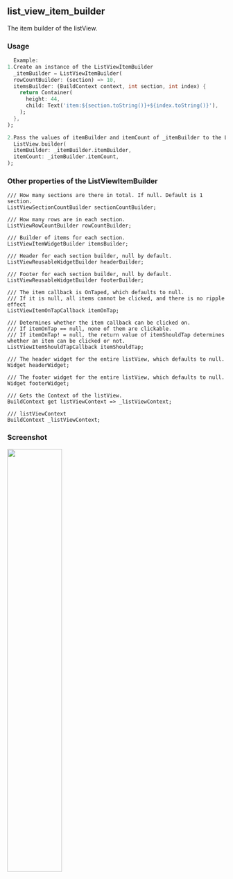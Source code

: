 ## list_view_item_builder

The item builder of the listView.

### Usage

```dart
  Example:
1.Create an instance of the ListViewItemBuilder
  _itemBuilder = ListViewItemBuilder(
  rowCountBuilder: (section) => 10,
  itemsBuilder: (BuildContext context, int section, int index) {
    return Container(
      height: 44,
      child: Text('item:${section.toString()}+${index.toString()}'),
    );
  },
);

2.Pass the values of itemBuilder and itemCount of _itemBuilder to the ListView
  ListView.builder(
  itemBuilder: _itemBuilder.itemBuilder,
  itemCount: _itemBuilder.itemCount,
);
```



### Other properties of the ListViewItemBuilder

```
/// How many sections are there in total. If null. Default is 1 section.
ListViewSectionCountBuilder sectionCountBuilder;

/// How many rows are in each section.
ListViewRowCountBuilder rowCountBuilder;

/// Builder of items for each section.
ListViewItemWidgetBuilder itemsBuilder;

/// Header for each section builder, null by default.
ListViewReusableWidgetBuilder headerBuilder;

/// Footer for each section builder, null by default.
ListViewReusableWidgetBuilder footerBuilder;

/// The item callback is OnTaped, which defaults to null.
/// If it is null, all items cannot be clicked, and there is no ripple effect
ListViewItemOnTapCallback itemOnTap;

/// Determines whether the item callback can be clicked on.
/// If itemOnTap == null, none of them are clickable.
/// If itemOnTap! = null, the return value of itemShouldTap determines whether an item can be clicked or not.
ListViewItemShouldTapCallback itemShouldTap;

/// The header widget for the entire listView, which defaults to null.
Widget headerWidget;

/// The footer widget for the entire listView, which defaults to null.
Widget footerWidget;

/// Gets the Context of the listView.
BuildContext get listViewContext => _listViewContext;

/// listViewContext
BuildContext _listViewContext;
```



### Screenshot

<img src="https://upload-images.jianshu.io/upload_images/3537150-cc4ba38a9a08b0af.png?imageMogr2/auto-orient/strip%7CimageView2/2/w/1240" width="50%" height="50%" div align=center />